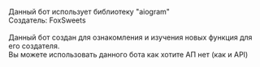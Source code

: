Данный бот использует библиотеку "aiogram"\
Создатель: FoxSweets\
\
Данный бот создан для ознакомления и изучения новых функция для его создателя.\
Вы можете использовать данного бота как хотите АП нет (как и API)